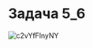 # Задача 5_6
![c2vYfFlnyNY](https://user-images.githubusercontent.com/90615074/137879338-8aa010ed-3158-4177-bce5-6cf5472ad14c.jpg)
